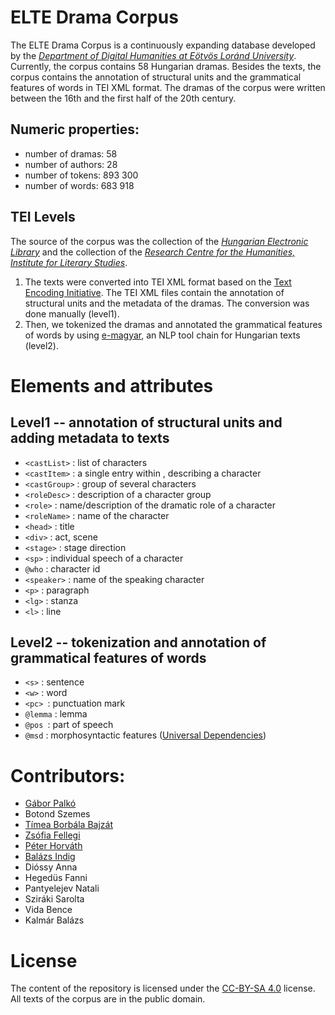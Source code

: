 # ELTE Drama Corpus

The ELTE Drama Corpus is a continuously expanding database developed by the [_Department of Digital Humanities at Eötvös Loránd University_](https://elte-dh.hu/). Currently, the corpus contains 58 Hungarian dramas. Besides the texts, the corpus contains the annotation of structural units and the grammatical features of words in TEI XML format. The dramas of the corpus were written between the 16th and the first half of the 20th century.

## Numeric properties:

- number of dramas: 58
- number of authors: 28
- number of tokens: 893 300
- number of words: 683 918

## TEI Levels

The source of the corpus was the collection of the [_Hungarian Electronic Library_](http://mek.oszk.hu) and the collection of the [_Research Centre for the Humanities, Institute for Literary Studies_](https://szovegtar.iti.mta.hu).

1. The texts were converted into TEI XML format based on the [Text Encoding Initiative](https://tei-c.org/). The TEI XML files contain the annotation of structural units and the metadata of the dramas. The conversion was done manually (level1).
2. Then, we tokenized the dramas and annotated the grammatical features of words by using [e-magyar](https://github.com/nytud/emtsv), an NLP tool chain for Hungarian texts (level2).

# Elements and attributes

## Level1 -- annotation of structural units and adding metadata to texts

- `<castList>` : list of characters
- `<castItem>` : a single entry within <castList>, describing a character
- `<castGroup>` : group of several characters
- `<roleDesc>` : description of a character group
- `<role>` : name/description of the dramatic role of a character
- `<roleName>` : name of the character
- `<head>` : title
- `<div>` : act, scene
- `<stage>` : stage direction
- `<sp>` : individual speech of a character
- `@who` : character id
- `<speaker>` : name of the speaking character
- `<p>` : paragraph
- `<lg>` : stanza
- `<l>` : line

## Level2 -- tokenization and annotation of grammatical features of words

- `<s>` : sentence
- `<w>` : word
- `<pc> `: punctuation mark
- `@lemma` : lemma
- `@pos `: part of speech
- `@msd` : morphosyntactic features ([Universal Dependencies](https://universaldependencies.org/))

# Contributors:

- [Gábor Palkó](https://github.com/luhpeg)
- Botond Szemes
- [Tímea Borbála Bajzát](https://github.com/bajzattimi)
- [Zsófia Fellegi](https://github.com/zsofiafellegi)
- [Péter Horváth](https://github.com/horvathpeti99)
- [Balázs Indig](https://github.com/dlazesz)
- Dióssy Anna
- Hegedüs Fanni
- Pantyelejev Natali
- Sziráki Sarolta
- Vida Bence
- Kalmár Balázs

# License

The content of the repository is licensed under the [CC-BY-SA 4.0](https://creativecommons.org/licenses/by-sa/4.0/) license.
All texts of the corpus are in the public domain.

